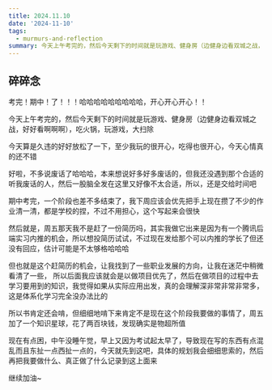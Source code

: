 ```yaml
---
title: 2024.11.10
date: '2024-11-10'
tags:
  - murmurs-and-reflection
summary: 今天上午考完的，然后今天剩下的时间就是玩游戏、健身房（边健身边看双城之战，好好看啊啊啊），吃火锅，玩游戏，大扫除
---
```

## 碎碎念
考完！期中！了！！！哈哈哈哈哈哈哈哈哈，开心开心开心！！

今天上午考完的，然后今天剩下的时间就是玩游戏、健身房（边健身边看双城之战，好好看啊啊啊），吃火锅，玩游戏，大扫除

今天算是久违的好好放松了一下，至少我玩的很开心，吃得也很开心，今天心情真的还不错

好啦，不多说废话了哈哈哈，本来想说好多好多废话的，但我还没遇到那个合适的听我废话的人，然后一股脑全发在这里又好像不太合适，所以，还是交给时间吧

期中考完，一个阶段也差不多结束了，我下周应该会优先把手上现在攒了不少的作业清一清，都是学校的捏，不过不用担心，这个写起来会很快

然后就是，周五那天我不是赶了一份简历吗，其实我做它出来是因为有一个腾讯后端实习内推的机会，所以想投简历试试，不过现在发给那个可以内推的学长了但还没有回应，估计可能是不太够格哈哈哈

但也就是这个赶简历的机会，让我找到了一些职业发展的方向，让我在迷茫中稍微看清了一些， 所以后面我应该就会是以做项目优先了，然后在做项目的过程中去学习要用到的知识，我觉得如果从实际应用出发，真的会理解深非常非常非常多，这是体系化学习完全没办法比的

所以书肯定还会啃，但细细地啃下来肯定不是现在这个阶段我要做的事情了，周五加了一个知识星球，花了两百块钱，发现确实是物超所值

现在有点困，中午没睡午觉，早上又因为考试起太早了，导致现在写的东西有点混乱而且东扯一点西扯一点的，今天就先到这吧，具体的规划我会细细思索的，然后再把我要做什么、真正做了什么记录到这上面来

继续加油~
